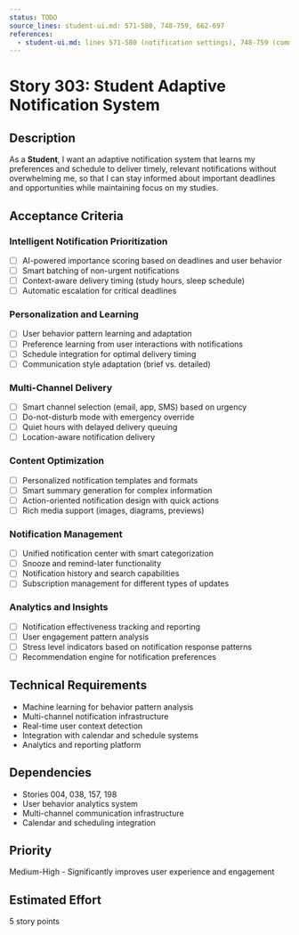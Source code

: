 ```yaml
---
status: TODO
source_lines: student-ui.md: 571-580, 748-759, 662-697
references:
  - student-ui.md: lines 571-580 (notification settings), 748-759 (communication), 662-697 (structured communication)
---
```


# Story 303: Student Adaptive Notification System

## Description
As a **Student**, I want an adaptive notification system that learns my preferences and schedule to deliver timely, relevant notifications without overwhelming me, so that I can stay informed about important deadlines and opportunities while maintaining focus on my studies.

## Acceptance Criteria

### Intelligent Notification Prioritization
- [ ] AI-powered importance scoring based on deadlines and user behavior
- [ ] Smart batching of non-urgent notifications
- [ ] Context-aware delivery timing (study hours, sleep schedule)
- [ ] Automatic escalation for critical deadlines

### Personalization and Learning
- [ ] User behavior pattern learning and adaptation
- [ ] Preference learning from user interactions with notifications
- [ ] Schedule integration for optimal delivery timing
- [ ] Communication style adaptation (brief vs. detailed)

### Multi-Channel Delivery
- [ ] Smart channel selection (email, app, SMS) based on urgency
- [ ] Do-not-disturb mode with emergency override
- [ ] Quiet hours with delayed delivery queuing
- [ ] Location-aware notification delivery

### Content Optimization
- [ ] Personalized notification templates and formats
- [ ] Smart summary generation for complex information
- [ ] Action-oriented notification design with quick actions
- [ ] Rich media support (images, diagrams, previews)

### Notification Management
- [ ] Unified notification center with smart categorization
- [ ] Snooze and remind-later functionality
- [ ] Notification history and search capabilities
- [ ] Subscription management for different types of updates

### Analytics and Insights
- [ ] Notification effectiveness tracking and reporting
- [ ] User engagement pattern analysis
- [ ] Stress level indicators based on notification response patterns
- [ ] Recommendation engine for notification preferences

## Technical Requirements
- Machine learning for behavior pattern analysis
- Multi-channel notification infrastructure
- Real-time user context detection
- Integration with calendar and schedule systems
- Analytics and reporting platform

## Dependencies
- Stories 004, 038, 157, 198
- User behavior analytics system
- Multi-channel communication infrastructure
- Calendar and scheduling integration

## Priority
Medium-High - Significantly improves user experience and engagement

## Estimated Effort
5 story points